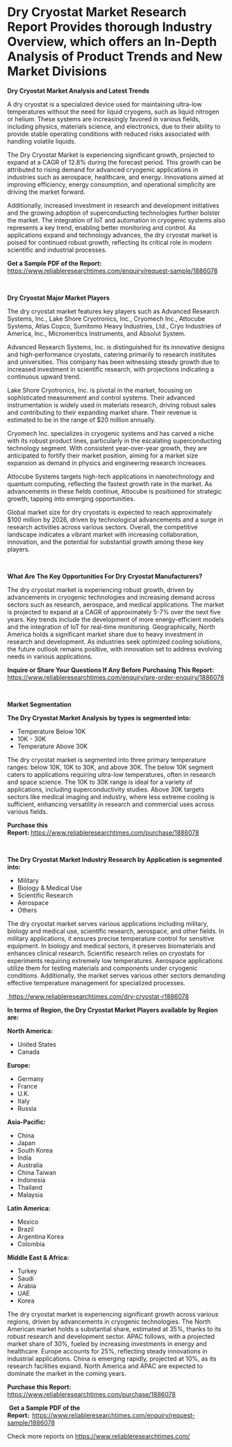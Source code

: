 <p><h1>Dry Cryostat Market Research Report Provides thorough Industry Overview, which offers an In-Depth Analysis of Product Trends and New Market Divisions</h1></p><p><strong>Dry Cryostat Market Analysis and Latest Trends</strong></p>
<p><p>A dry cryostat is a specialized device used for maintaining ultra-low temperatures without the need for liquid cryogens, such as liquid nitrogen or helium. These systems are increasingly favored in various fields, including physics, materials science, and electronics, due to their ability to provide stable operating conditions with reduced risks associated with handling volatile liquids.</p><p>The Dry Cryostat Market is experiencing significant growth, projected to expand at a CAGR of 12.8% during the forecast period. This growth can be attributed to rising demand for advanced cryogenic applications in industries such as aerospace, healthcare, and energy. Innovations aimed at improving efficiency, energy consumption, and operational simplicity are driving the market forward. </p><p>Additionally, increased investment in research and development initiatives and the growing adoption of superconducting technologies further bolster the market. The integration of IoT and automation in cryogenic systems also represents a key trend, enabling better monitoring and control. As applications expand and technology advances, the dry cryostat market is poised for continued robust growth, reflecting its critical role in modern scientific and industrial processes.</p></p>
<p><strong>Get a Sample PDF of the Report:&nbsp;</strong> <a href="https://www.reliableresearchtimes.com/enquiry/request-sample/1886078?utm_campaign=2740&utm_medium=2&utm_source=Github&utm_content=ia&utm_term=11042025&utm_id=dry-cryostat">https://www.reliableresearchtimes.com/enquiry/request-sample/1886078</a></p>
<p>&nbsp;</p>
<p><strong>Dry Cryostat Major Market Players</strong></p>
<p><p>The dry cryostat market features key players such as Advanced Research Systems, Inc., Lake Shore Cryotronics, Inc., Cryomech Inc., Attocube Systems, Atlas Copco, Sumitomo Heavy Industries, Ltd., Cryo Industries of America, Inc., Micromeritics Instruments, and Absolut System. </p><p>Advanced Research Systems, Inc. is distinguished for its innovative designs and high-performance cryostats, catering primarily to research institutes and universities. This company has been witnessing steady growth due to increased investment in scientific research, with projections indicating a continuous upward trend.</p><p>Lake Shore Cryotronics, Inc. is pivotal in the market, focusing on sophisticated measurement and control systems. Their advanced instrumentation is widely used in materials research, driving robust sales and contributing to their expanding market share. Their revenue is estimated to be in the range of $20 million annually.</p><p>Cryomech Inc. specializes in cryogenic systems and has carved a niche with its robust product lines, particularly in the escalating superconducting technology segment. With consistent year-over-year growth, they are anticipated to fortify their market position, aiming for a market size expansion as demand in physics and engineering research increases.</p><p>Attocube Systems targets high-tech applications in nanotechnology and quantum computing, reflecting the fastest growth rate in the market. As advancements in these fields continue, Attocube is positioned for strategic growth, tapping into emerging opportunities.</p><p>Global market size for dry cryostats is expected to reach approximately $100 million by 2026, driven by technological advancements and a surge in research activities across various sectors. Overall, the competitive landscape indicates a vibrant market with increasing collaboration, innovation, and the potential for substantial growth among these key players.</p></p>
<p>&nbsp;</p>
<p><strong>What Are The Key Opportunities For Dry Cryostat Manufacturers?</strong></p>
<p><p>The dry cryostat market is experiencing robust growth, driven by advancements in cryogenic technologies and increasing demand across sectors such as research, aerospace, and medical applications. The market is projected to expand at a CAGR of approximately 5-7% over the next five years. Key trends include the development of more energy-efficient models and the integration of IoT for real-time monitoring. Geographically, North America holds a significant market share due to heavy investment in research and development. As industries seek optimized cooling solutions, the future outlook remains positive, with innovation set to address evolving needs in various applications.</p></p>
<p><strong>Inquire or Share Your Questions If Any Before Purchasing This Report:</strong> <a href="https://www.reliableresearchtimes.com/enquiry/pre-order-enquiry/1886078?utm_campaign=2740&utm_medium=2&utm_source=Github&utm_content=ia&utm_term=11042025&utm_id=dry-cryostat">https://www.reliableresearchtimes.com/enquiry/pre-order-enquiry/1886078</a></p>
<p>&nbsp;</p>
<p><strong>Market Segmentation</strong></p>
<p><strong>The Dry Cryostat Market Analysis by types is segmented into:</strong></p>
<p><ul><li>Temperature Below 10K</li><li>10K - 30K</li><li>Temperature Above 30K</li></ul></p>
<p><p>The dry cryostat market is segmented into three primary temperature ranges: below 10K, 10K to 30K, and above 30K. The below 10K segment caters to applications requiring ultra-low temperatures, often in research and space science. The 10K to 30K range is ideal for a variety of applications, including superconductivity studies. Above 30K targets sectors like medical imaging and industry, where less extreme cooling is sufficient, enhancing versatility in research and commercial uses across various fields.</p></p>
<p><strong>Purchase this Report:&nbsp;</strong><a href="https://www.reliableresearchtimes.com/purchase/1886078?utm_campaign=2740&utm_medium=2&utm_source=Github&utm_content=ia&utm_term=11042025&utm_id=dry-cryostat">https://www.reliableresearchtimes.com/purchase/1886078</a></p>
<p>&nbsp;</p>
<p><strong>The Dry Cryostat Market Industry Research by Application is segmented into:</strong></p>
<p><ul><li>Military</li><li>Biology & Medical Use</li><li>Scientific Research</li><li>Aerospace</li><li>Others</li></ul></p>
<p><p>The dry cryostat market serves various applications including military, biology and medical use, scientific research, aerospace, and other fields. In military applications, it ensures precise temperature control for sensitive equipment. In biology and medical sectors, it preserves biomaterials and enhances clinical research. Scientific research relies on cryostats for experiments requiring extremely low temperatures. Aerospace applications utilize them for testing materials and components under cryogenic conditions. Additionally, the market serves various other sectors demanding effective temperature management for specialized processes.</p></p>
<p><a href="https://www.reliableresearchtimes.com/dry-cryostat-r1886078?utm_campaign=2740&utm_medium=2&utm_source=Github&utm_content=ia&utm_term=11042025&utm_id=dry-cryostat">&nbsp;https://www.reliableresearchtimes.com/dry-cryostat-r1886078</a></p>
<p><strong>In terms of Region, the Dry Cryostat Market Players available by Region are:</strong></p>
<p>
    <p> <strong> North America: </strong>
        <ul>
            <li>United States</li>
            <li>Canada</li>
        </ul>
        </p> 
    <p> <strong> Europe: </strong>
        <ul>
            <li>Germany</li>
            <li>France</li>
            <li>U.K.</li>
            <li>Italy</li>
            <li>Russia</li>
        </ul>
        </p> 
    <p> <strong> Asia-Pacific: </strong>
        <ul>
            <li>China</li>
            <li>Japan</li>
            <li>South Korea</li>
            <li>India</li>
            <li>Australia</li>
            <li>China Taiwan</li>
            <li>Indonesia</li>
            <li>Thailand</li>
            <li>Malaysia</li>
        </ul>
        </p> 
    <p> <strong> Latin America: </strong>
        <ul>
            <li>Mexico</li>
            <li>Brazil</li>
            <li>Argentina Korea</li>
            <li>Colombia</li>
        </ul>
        </p> 
    <p> <strong> Middle East & Africa: </strong>
        <ul>
            <li>Turkey</li>
            <li>Saudi</li>
            <li>Arabia</li>
            <li>UAE</li>
            <li>Korea</li>
        </ul>
    </p>
    </p>
<p><p>The dry cryostat market is experiencing significant growth across various regions, driven by advancements in cryogenic technologies. The North American market holds a substantial share, estimated at 35%, thanks to its robust research and development sector. APAC follows, with a projected market share of 30%, fueled by increasing investments in energy and healthcare. Europe accounts for 25%, reflecting steady innovations in industrial applications. China is emerging rapidly, projected at 10%, as its research facilities expand. North America and APAC are expected to dominate the market in the coming years.</p></p>
<p><strong>Purchase this Report: </strong><a href="https://www.reliableresearchtimes.com/purchase/1886078?utm_campaign=2740&utm_medium=2&utm_source=Github&utm_content=ia&utm_term=11042025&utm_id=dry-cryostat">https://www.reliableresearchtimes.com/purchase/1886078</a></p>
<p>&nbsp;<strong>Get a Sample PDF of the Report:&nbsp;&nbsp;</strong><a href="https://www.reliableresearchtimes.com/enquiry/request-sample/1886078?utm_campaign=2740&utm_medium=2&utm_source=Github&utm_content=ia&utm_term=11042025&utm_id=dry-cryostat">https://www.reliableresearchtimes.com/enquiry/request-sample/1886078</a></p>
<p><strong></strong></p>
<p>Check more reports on <a href="https://www.reliableresearchtimes.com/?utm_campaign=2740&utm_medium=2&utm_source=Github&utm_content=ia&utm_term=11042025&utm_id=dry-cryostat">https://www.reliableresearchtimes.com/</a></p>